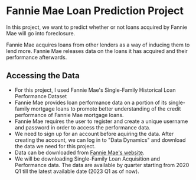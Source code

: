 # Fannie Mae Loan Prediction Project
In this project, we want to predict whether or not loans acquired by Fannie Mae will go into foreclosure. 

Fannie Mae acquires loans from other lenders as a way of inducing them to lend more. Fannie Mae releases data on the loans it has acquired and their performance afterwards. 

## Accessing the Data
- For this project, I used Fannie Mae's Single-Family Historical Loan Performance Dataset 
- Fannie Mae provides loan performance data on a portion of its single-family mortgage loans to promote better understanding of the credit performance of Fannie Mae mortgage loans.
- Fannie Mae requires the user to register and create a unique username and password in order to access the performance data.
- We need to sign up for an account before aquiring the data. After creating the account, we can log in to "Data Dynamics" and download the data we need for this project.
- Data can be downloaded from [Fannie Mae's website](https://capitalmarkets.fanniemae.com/credit-risk-transfer/single-family-credit-risk-transfer/fannie-mae-single-family-loan-performance-data).
- We will be downloading Single-Family Loan Acquisition and Performance data. The data are available by quarter starting from 2020 Q1 till the latest available date (2023 Q1 as of now).
